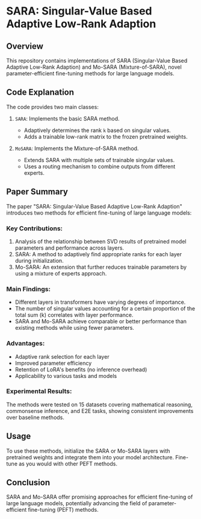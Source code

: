 # SARA: Singular-Value Based Adaptive Low-Rank Adaption

## Overview

This repository contains implementations of SARA (Singular-Value Based Adaptive Low-Rank Adaption) and Mo-SARA (Mixture-of-SARA), novel parameter-efficient fine-tuning methods for large language models.

## Code Explanation

The code provides two main classes:

1. `SARA`: Implements the basic SARA method.
   - Adaptively determines the rank `k` based on singular values.
   - Adds a trainable low-rank matrix to the frozen pretrained weights.

2. `MoSARA`: Implements the Mixture-of-SARA method.
   - Extends SARA with multiple sets of trainable singular values.
   - Uses a routing mechanism to combine outputs from different experts.

## Paper Summary

The paper "SARA: Singular-Value Based Adaptive Low-Rank Adaption" introduces two methods for efficient fine-tuning of large language models:

### Key Contributions:

1. Analysis of the relationship between SVD results of pretrained model parameters and performance across layers.
2. SARA: A method to adaptively find appropriate ranks for each layer during initialization.
3. Mo-SARA: An extension that further reduces trainable parameters by using a mixture of experts approach.

### Main Findings:

- Different layers in transformers have varying degrees of importance.
- The number of singular values accounting for a certain proportion of the total sum (k) correlates with layer performance.
- SARA and Mo-SARA achieve comparable or better performance than existing methods while using fewer parameters.

### Advantages:

- Adaptive rank selection for each layer
- Improved parameter efficiency
- Retention of LoRA's benefits (no inference overhead)
- Applicability to various tasks and models

### Experimental Results:

The methods were tested on 15 datasets covering mathematical reasoning, commonsense inference, and E2E tasks, showing consistent improvements over baseline methods.

## Usage

To use these methods, initialize the SARA or Mo-SARA layers with pretrained weights and integrate them into your model architecture. Fine-tune as you would with other PEFT methods.

## Conclusion

SARA and Mo-SARA offer promising approaches for efficient fine-tuning of large language models, potentially advancing the field of parameter-efficient fine-tuning (PEFT) methods.